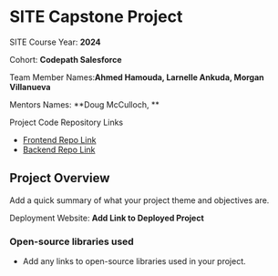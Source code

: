 
# SITE Capstone Project

SITE Course Year: **2024**

Cohort: **Codepath Salesforce**

Team Member Names:**Ahmed Hamouda, Larnelle Ankuda, Morgan Villanueva**

Mentors Names: **Doug McCulloch, **

Project Code Repository Links

* [Frontend Repo Link]()
* [Backend Repo Link]()

## Project Overview

Add a quick summary of what your project theme and objectives are. 

Deployment Website: **Add Link to Deployed Project**

### Open-source libraries used

- Add any links to open-source libraries used in your project.
